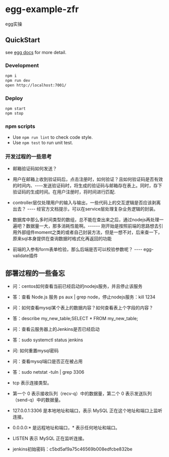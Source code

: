 # egg-example-zfr

egg实操

## QuickStart

<!-- add docs here for user -->

see [egg docs][egg] for more detail.

### Development

```bash
npm i
npm run dev
open http://localhost:7001/
```

### Deploy

```bash
npm start
npm stop
```

### npm scripts

- Use `npm run lint` to check code style.
- Use `npm test` to run unit test.

[egg]: https://eggjs.org


### 开发过程的一些思考

- 邮箱验证码如何发送？
- 用户在邮箱上收到验证码后，点击注册时，如何验证？且如何验证码是否有效的时间内、----发送验证码时，将生成的验证码与邮箱存在表上。同时，存下验证码的生成时间。在用户注册时，将时间进行匹配.

- controller层仅处理用户的输入与输出，一些代码上的交互逻辑是否应该剥离出去？ ---- 经官方文档提示，可以在service层处理复杂业务逻辑的封装。

- 数据库中那么多时间类型的数组，总不能在查出来之后，通过nodejs再处理一遍吧？数据量一大，那多消耗性能啊。------ 刚开始是按照前端的思路想去引用外部组件moment之类的或者自己封装方法，但是一想不对，后来查一下，原来sql本身提供在查询数据时格式化再返回的功能
 
- 前端的入参有form表单检验，那么后端是否可以校验参数呢？ ---- egg-validate插件

## 部署过程的一些备忘

- 问：centos如何查看当前已经启动的nodejs服务，并且停止该服务
- 答：查看 Node.js 服务  ps aux | grep node，停止nodejs服务：kill 1234

- 问：如何查看mysql某个表上的数据内容？如何查看表上个字段的内容？
- 答：describe my_new_table;SELECT * FROM my_new_table;

- 问：查看云服务器上的Jenkins是否已经启动
- 答：sudo systemctl status jenkins

- 问: 如何重置mysql密码

- 问：查看mysql端口是否正在被占用
- 答：sudo netstat -tuln | grep 3306 
- tcp 表示连接类型。
- 第一个 0 表示接收队列（recv-q）中的数据量，第二个 0 表示发送队列（send-q）中的数据量。
- 127.0.0.1:3306 是本地地址和端口，表示 MySQL 正在这个地址和端口上监听连接。
- 0.0.0.0:* 是远程地址和端口，* 表示任何地址和端口。
- LISTEN 表示 MySQL 正在监听连接。

- jenkins初始密码：c5bd5af9a75c46569b008edfcbe832be

